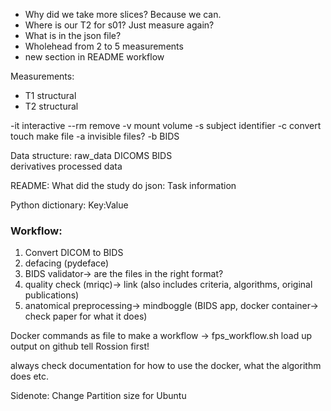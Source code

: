 - Why did we take more slices? Because we can.
- Where is our T2 for s01? Just measure again?
- What is in the json file?
- Wholehead from 2 to 5 measurements
- new section in README workflow

Measurements:
- T1 structural
- T2 structural


-it			interactive
--rm		remove
-v			mount volume
-s			subject identifier
-c			convert
touch		make file
-a			invisible files?
-b			BIDS

Data structure:
raw_data      DICOMS
BIDS          
derivatives   processed data

README: What did the study do
json: Task information

Python dictionary:
Key:Value

### Workflow:

1. Convert DICOM to BIDS
2. defacing (pydeface)
3. BIDS validator-> are the files in the right format?
4. quality check (mriqc)-> link (also includes criteria, algorithms, original publications)
5. anatomical preprocessing-> mindboggle (BIDS app, docker container-> check paper for what it does)

Docker commands as file to make a workflow -> fps_workflow.sh
load up output on github
tell Rossion first!

always check documentation for how to use the docker, what the algorithm does etc.

Sidenote: Change Partition size for Ubuntu
